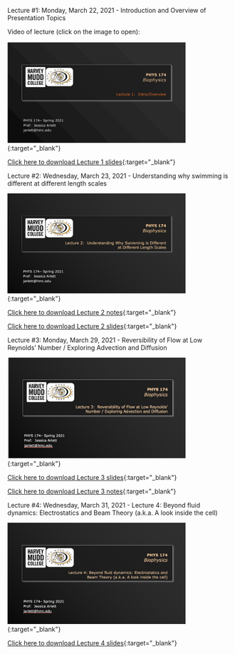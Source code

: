 Lecture #1: Monday, March 22, 2021 - Introduction and Overview of Presentation Topics

Video of lecture (click on the image to open):

<!---[<img src="images/Ph174-lect1.png" alt="intro" width="400"/>](https://drive.google.com/file/d/1UQvSS9e-fB56iaaZ6GmNFWkBDsYrd9M8/view?usp=sharing){:target="_blank"} --->

[<img src="images/Ph174-lect1.png" alt="intro" width="400"/>](https://drive.google.com/file/d/1bH_fcktW25Gy2CmMuHtfdK0fhgcDN-8n/view?usp=sharing){:target="_blank"}

[Click here to download Lecture 1 slides](https://drive.google.com/file/d/1j4kWxab2vvs-LTymFc3YzUSofVjUYalJ/view?usp=sharing){:target="_blank"}


Lecture #2: Wednesday, March 23, 2021 - Understanding why swimming is different at different length scales

[<img src="images/Ph174-lect2.png" alt="intro" width="400"/>](https://drive.google.com/file/d/1lpP4_D45WdUCTd1omAJEn1K0enWov9K9/view?usp=sharing){:target="_blank"} 

[Click here to download Lecture 2 notes](https://drive.google.com/file/d/1a_M20OadAcegLKflYTUKGvh3W2zSAZx0/view?usp=sharing){:target="_blank"}

[Click here to download Lecture 2 slides](https://drive.google.com/file/d/1LB1WSayiKOVfLZkkN6H-NCOQifIxu5A_/view?usp=sharing){:target="_blank"}

Lecture #3: Monday, March 29, 2021 - Reversibility of Flow at Low Reynolds’ Number / Exploring Advection and Diffusion

[<img src="images/lect3.png" alt="intro" width="400"/>](https://drive.google.com/file/d/1oVM_cfgddK-NWgOWJOsxyCdt83C7jHvj/view?usp=sharing){:target="_blank"} 

[Click here to download Lecture 3 slides](https://drive.google.com/file/d/1SM7K3BPCaTXpSOq2ImkY0mJ5cRH1XPwQ/view?usp=sharing){:target="_blank"}

[Click here to download Lecture 3 notes](https://drive.google.com/file/d/13cMLfxy6VptjxvsGPH7yFTlJml2LTZfV/view?usp=sharing){:target="_blank"}

Lecture #4: Wednesday, March 31, 2021 - Lecture 4: Beyond fluid dynamics: Electrostatics and Beam Theory (a.k.a. A look inside the cell)

<!---I apologize - the recording is missing the first 2 slides as I was late to turn on the recording. Hopefully those slides are fairly self explanatory and can be seen in the slide deck. Also for this recording you will need the following passcode: 38P0XVU#  
[<img src="images/lect4.png" alt="intro" width="400"/>](https://hmc-edu.zoom.us/rec/share/zUDYAvIl98L_dCy3aOA7ZOZzGekVjNVzfJ0SKGHK3Ke013nMJt2-b_qAqj3nBozo.Tka_kPBpGUvNSw-n){:target="_blank"}--->

[<img src="images/lect4.png" alt="intro" width="400"/>](https://drive.google.com/file/d/1060xtrMtQ6jMSXd4zQqw4HfYsGODwF5W/view?usp=sharing){:target="_blank"}

[Click here to download Lecture 4 slides](https://drive.google.com/file/d/1PPfIS1SEwyKXIHp5ahq83CpREfXOKong/view?usp=sharing){:target="_blank"}





